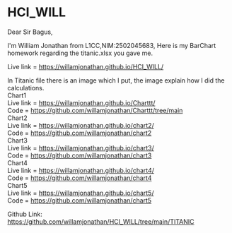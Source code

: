 # HCI_WILL
Dear Sir Bagus,

I'm William Jonathan from L1CC,NIM:2502045683, Here is my BarChart homework regarding the titanic.xlsx you gave me.

Live link = https://willamjonathan.github.io/HCI_WILL/

In Titanic file there is an image which I put, the image explain how I did the calculations.<br>
Chart1 <br> Live link = https://willamjonathan.github.io/Charttt/ <br>
Code = https://github.com/willamjonathan/Charttt/tree/main <br>
Chart2 <br> Live link = https://willamjonathan.github.io/chart2/ <br>
Code = https://github.com/willamjonathan/chart2 <br>
Chart3 <br> Live link = https://willamjonathan.github.io/chart3/ <br>
Code = https://github.com/willamjonathan/chart3 <br>
Chart4 <br> Live link = https://willamjonathan.github.io/chart4/ <br>
Code = https://github.com/willamjonathan/chart4 <br>
Chart5 <br> Live link = https://willamjonathan.github.io/chart5/ <br>
Code = https://github.com/willamjonathan/chart5 <br>

Github Link: https://github.com/willamjonathan/HCI_WILL/tree/main/TITANIC
